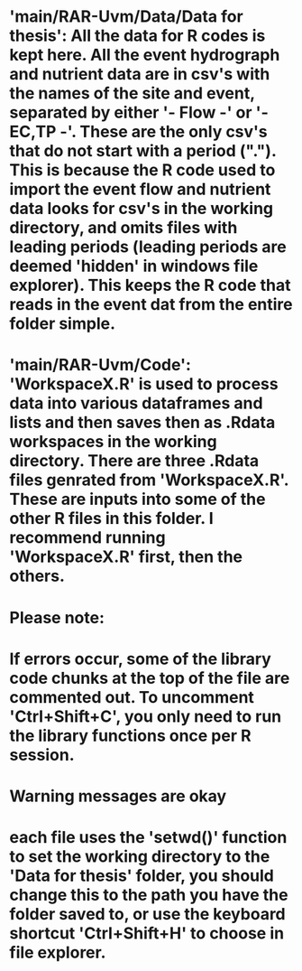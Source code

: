# 'main/RAR-Uvm/Data/Data for thesis': All the data for R codes is kept here. All the event hydrograph and nutrient data are in csv's with the names of the site and event, separated by either '- Flow -' or '- EC,TP -'. These are the only csv's that do not start with a period ("."). This is because the R code used to import the event flow and nutrient data looks for csv's in the working directory, and omits files with leading periods (leading periods are deemed 'hidden' in windows file explorer). This keeps the R code that reads in the event dat from the entire folder simple.

# 'main/RAR-Uvm/Code': 'WorkspaceX.R' is used to process data into various dataframes  and lists and then saves then as .Rdata workspaces in the working directory. There are three .Rdata files genrated from 'WorkspaceX.R'. These are inputs into some of the other R files in this folder. I recommend running 'WorkspaceX.R' first, then the others.

# Please note:

# If errors occur, some of the library code chunks at the top of the file are commented out. To uncomment 'Ctrl+Shift+C', you only need to run the library functions once per R session.

# Warning messages are okay

# each file uses the 'setwd()' function to set the working directory to the 'Data for thesis' folder, you should change this to the path you have the folder saved to, or use the keyboard shortcut 'Ctrl+Shift+H' to choose in file explorer.
